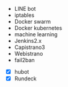 * LINE bot
* iptables
* Docker swarm
* Docker kubernetes
* machine learning
* Jenkins2.x
* Capistrano3
* Webistrano
* fail2ban
* [x] hubot
* [x] Rundeck
